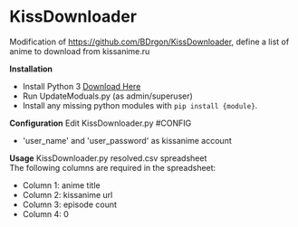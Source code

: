 # KissDownloader
Modification of https://github.com/BDrgon/KissDownloader, define a list of anime to download from kissanime.ru<br>


**Installation**
* Install Python 3 [Download Here](https://www.python.org/downloads/)
* Run UpdateModuals.py (as admin/superuser)
* Install any missing python modules with `pip install {module}`.

**Configuration**
Edit KissDownloader.py #CONFIG<br>
* 'user_name' and 'user_password' as kissanime account

**Usage**
KissDownloader.py resolved.csv spreadsheet<br>
The following columns are required in the spreadsheet:<br>
* Column 1: anime title
* Column 2: kissanime url
* Column 3: episode count
* Column 4: 0